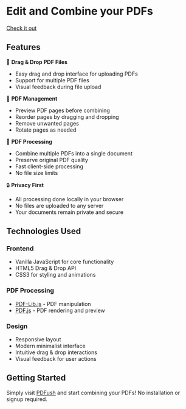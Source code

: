 
# Edit and Combine your PDFs
[Check it out](https://vyaron.github.io/pdfush/)


## Features

🔄 **Drag & Drop PDF Files**
- Easy drag and drop interface for uploading PDFs
- Support for multiple PDF files
- Visual feedback during file upload

📄 **PDF Management**
- Preview PDF pages before combining
- Reorder pages by dragging and dropping
- Remove unwanted pages
- Rotate pages as needed

🔨 **PDF Processing**
- Combine multiple PDFs into a single document
- Preserve original PDF quality
- Fast client-side processing
- No file size limits

🔒 **Privacy First**
- All processing done locally in your browser
- No files are uploaded to any server
- Your documents remain private and secure

## Technologies Used

### Frontend
- Vanilla JavaScript for core functionality
- HTML5 Drag & Drop API
- CSS3 for styling and animations

### PDF Processing
- [PDF-Lib.js](https://pdf-lib.js.org/) - PDF manipulation
- [PDF.js](https://mozilla.github.io/pdf.js/) - PDF rendering and preview

### Design
- Responsive layout
- Modern minimalist interface
- Intuitive drag & drop interactions
- Visual feedback for user actions

## Getting Started

Simply visit [PDFush](https://vyaron.github.io/pdfush/) and start combining your PDFs! No installation or signup required.

